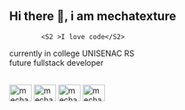 ## Hi there 👋, i am mechatexture

          
            <S2 >I love code</S2>
                              
          
          
currently in college UNISENAC RS <br>
future fullstack developer
<div style="display: inline_block"><br>
  <img align="center" alt="mecha-blender" height="30" width="40" src="https://cdn.jsdelivr.net/gh/devicons/devicon/icons/blender/blender-original.svg">
  <img align="center" alt="mecha-linux" height="30" width="40" src="https://cdn.jsdelivr.net/gh/devicons/devicon/icons/linux/linux-original.svg">
  <img align="center" alt="mecha-py" height="30" width="40" src="https://cdn.jsdelivr.net/gh/devicons/devicon/icons/python/python-original.svg">
  <img align="center" alt="mecha-py" height="30" width="40" src="https://cdn.jsdelivr.net/gh/devicons/devicon/icons/cplusplus/cplusplus-original.svg">



</div>
  
  ##
 
